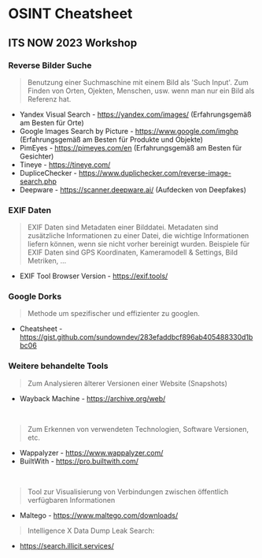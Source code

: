 # OSINT Cheatsheet
## ITS NOW 2023 Workshop

### Reverse Bilder Suche
> Benutzung einer Suchmaschine mit einem Bild als 'Such Input'. Zum Finden von Orten, Ojekten, Menschen, usw. wenn man nur ein Bild als Referenz hat. 
* Yandex Visual Search  - https://yandex.com/images/ (Erfahrungsgemäß am Besten für Orte)
* Google Images Search by Picture - https://www.google.com/imghp (Erfahrungsgemäß am Besten für Produkte und Objekte)
* PimEyes - https://pimeyes.com/en (Erfahrungsgemäß am Besten für Gesichter)
* Tineye - https://tineye.com/
* DupliceChecker - https://www.duplichecker.com/reverse-image-search.php
* Deepware - https://scanner.deepware.ai/ (Aufdecken von Deepfakes)

### EXIF Daten
> EXIF Daten sind Metadaten einer Bilddatei. Metadaten sind zusätzliche Informationen zu einer Datei, die wichtige Informationen liefern können, wenn sie nicht vorher bereinigt wurden. Beispiele für EXIF Daten sind GPS Koordinaten, Kameramodell & Settings, Bild Metriken, ... 
* EXIF Tool Browser Version - https://exif.tools/

### Google Dorks
> Methode um spezifischer und effizienter zu googlen.
* Cheatsheet - https://gist.github.com/sundowndev/283efaddbcf896ab405488330d1bbc06

### Weitere behandelte Tools
> Zum Analysieren älterer Versionen einer Website (Snapshots)
* Wayback Machine - https://archive.org/web/
</br>

> Zum Erkennen von verwendeten Technologien, Software Versionen, etc. 
* Wappalyzer - https://www.wappalyzer.com/ 
* BuiltWith - https://pro.builtwith.com/ 
</br>

> Tool zur Visualisierung von Verbindungen zwischen öffentlich verfügbaren Informationen
* Maltego - https://www.maltego.com/downloads/

> Intelligence X Data Dump Leak Search: 
* https://search.illicit.services/
